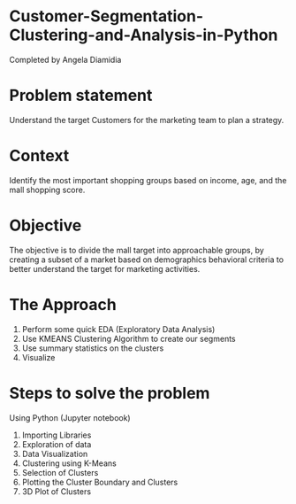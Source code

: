 # Customer-Segmentation-Clustering-and-Analysis-in-Python
Completed by Angela Diamidia
# Problem statement
Understand the target Customers for the marketing team to plan a strategy.
# Context
Identify the most important shopping groups based on income, age, and the mall shopping score.

# Objective
The objective is to divide the mall target into approachable groups, by creating a subset of a market based on demographics behavioral criteria to better understand the target for marketing activities.

# The Approach
1.	Perform some quick EDA (Exploratory Data Analysis)
2.	Use KMEANS Clustering Algorithm to create our segments
3.	Use summary statistics on the clusters 
4.	Visualize 

# Steps to solve the problem
Using Python (Jupyter notebook)
1.	Importing Libraries
2.	Exploration of data
3.	Data Visualization
4.	Clustering using K-Means
5.	Selection of Clusters
6.	Plotting the Cluster Boundary and Clusters
7.	3D Plot of Clusters

